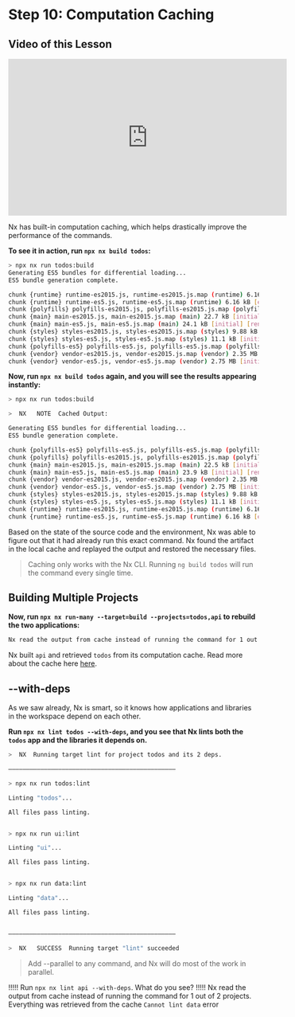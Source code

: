 # Step 10: Computation Caching

## Video of this Lesson

<iframe width="560" height="315" src="https://www.youtube.com/embed/HX3--ilBhBs" frameborder="0" allow="accelerometer; autoplay; encrypted-media; gyroscope; picture-in-picture" allowfullscreen></iframe>

Nx has built-in computation caching, which helps drastically improve the performance of the commands.

**To see it in action, run `npx nx build todos`:**

```bash
> npx nx run todos:build
Generating ES5 bundles for differential loading...
ES5 bundle generation complete.

chunk {runtime} runtime-es2015.js, runtime-es2015.js.map (runtime) 6.16 kB [entry] [rendered]
chunk {runtime} runtime-es5.js, runtime-es5.js.map (runtime) 6.16 kB [entry] [rendered]
chunk {polyfills} polyfills-es2015.js, polyfills-es2015.js.map (polyfills) 141 kB [initial] [rendered]
chunk {main} main-es2015.js, main-es2015.js.map (main) 22.7 kB [initial] [rendered]
chunk {main} main-es5.js, main-es5.js.map (main) 24.1 kB [initial] [rendered]
chunk {styles} styles-es2015.js, styles-es2015.js.map (styles) 9.88 kB [initial] [rendered]
chunk {styles} styles-es5.js, styles-es5.js.map (styles) 11.1 kB [initial] [rendered]
chunk {polyfills-es5} polyfills-es5.js, polyfills-es5.js.map (polyfills-es5) 759 kB [initial] [rendered]
chunk {vendor} vendor-es2015.js, vendor-es2015.js.map (vendor) 2.35 MB [initial] [rendered]
chunk {vendor} vendor-es5.js, vendor-es5.js.map (vendor) 2.75 MB [initial] [rendered]
```

**Now, run `npx nx build todos` again, and you will see the results appearing instantly:**

```bash
> npx nx run todos:build

>  NX   NOTE  Cached Output:

Generating ES5 bundles for differential loading...
ES5 bundle generation complete.

chunk {polyfills-es5} polyfills-es5.js, polyfills-es5.js.map (polyfills-es5) 759 kB [initial] [rendered]
chunk {polyfills} polyfills-es2015.js, polyfills-es2015.js.map (polyfills) 141 kB [initial] [rendered]
chunk {main} main-es2015.js, main-es2015.js.map (main) 22.5 kB [initial] [rendered]
chunk {main} main-es5.js, main-es5.js.map (main) 23.9 kB [initial] [rendered]
chunk {vendor} vendor-es2015.js, vendor-es2015.js.map (vendor) 2.35 MB [initial] [rendered]
chunk {vendor} vendor-es5.js, vendor-es5.js.map (vendor) 2.75 MB [initial] [rendered]
chunk {styles} styles-es2015.js, styles-es2015.js.map (styles) 9.88 kB [initial] [rendered]
chunk {styles} styles-es5.js, styles-es5.js.map (styles) 11.1 kB [initial] [rendered]
chunk {runtime} runtime-es2015.js, runtime-es2015.js.map (runtime) 6.16 kB [entry] [rendered]
chunk {runtime} runtime-es5.js, runtime-es5.js.map (runtime) 6.16 kB [entry] [rendered]
```

Based on the state of the source code and the environment, Nx was able to figure out that it had already run this exact command. Nx found the artifact in the local cache and replayed the output and restored the necessary files.

> Caching only works with the Nx CLI. Running `ng build todos` will run the command every single time.

## Building Multiple Projects

**Now, run `npx nx run-many --target=build --projects=todos,api` to rebuild the two applications:**

```bash
Nx read the output from cache instead of running the command for 1 out of 2 projects.
```

Nx built `api` and retrieved `todos` from its computation cache. Read more about the cache here [here](/{{framework}}/core-concepts/computation-caching).

## --with-deps

As we saw already, Nx is smart, so it knows how applications and libraries in the workspace depend on each other.

**Run `npx nx lint todos --with-deps`, and you see that Nx lints both the `todos` app and the libraries it depends on.**

```bash
>  NX  Running target lint for project todos and its 2 deps.

———————————————————————————————————————————————

> npx nx run todos:lint

Linting "todos"...

All files pass linting.


> npx nx run ui:lint

Linting "ui"...

All files pass linting.


> npx nx run data:lint

Linting "data"...

All files pass linting.


———————————————————————————————————————————————

>  NX   SUCCESS  Running target "lint" succeeded
```

> Add --parallel to any command, and Nx will do most of the work in parallel.

!!!!!
Run `npx nx lint api --with-deps`. What do you see?
!!!!!
Nx read the output from cache instead of running the command for 1 out of 2 projects.
Everything was retrieved from the cache
`Cannot lint data` error
